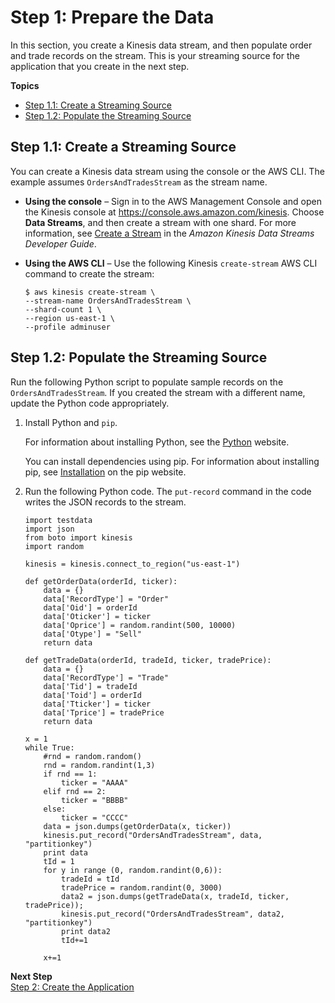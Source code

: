 # Step 1: Prepare the Data<a name="tworecordtypes-prepare"></a>

In this section, you create a Kinesis data stream, and then populate order and trade records on the stream\. This is your streaming source for the application that you create in the next step\.

**Topics**
+ [Step 1\.1: Create a Streaming Source](#tworecordtypes-prepare-create-stream)
+ [Step 1\.2: Populate the Streaming Source](#tworecordtypes-prepare-populate-stream)

## Step 1\.1: Create a Streaming Source<a name="tworecordtypes-prepare-create-stream"></a>

You can create a Kinesis data stream using the console or the AWS CLI\. The example assumes `OrdersAndTradesStream` as the stream name\. 
+ **Using the console** – Sign in to the AWS Management Console and open the Kinesis console at [https://console\.aws\.amazon\.com/kinesis](https://console.aws.amazon.com/kinesis)\. Choose **Data Streams**, and then create a stream with one shard\. For more information, see [Create a Stream](https://docs.aws.amazon.com/streams/latest/dev/learning-kinesis-module-one-create-stream.html) in the *Amazon Kinesis Data Streams Developer Guide*\.
+ **Using the AWS CLI** – Use the following Kinesis `create-stream` AWS CLI command to create the stream:

  ```
  $ aws kinesis create-stream \
  --stream-name OrdersAndTradesStream \
  --shard-count 1 \
  --region us-east-1 \
  --profile adminuser
  ```

## Step 1\.2: Populate the Streaming Source<a name="tworecordtypes-prepare-populate-stream"></a>

Run the following Python script to populate sample records on the `OrdersAndTradesStream`\. If you created the stream with a different name, update the Python code appropriately\. 

1. Install Python and `pip`\.

   For information about installing Python, see the [Python](https://www.python.org/) website\. 

   You can install dependencies using pip\. For information about installing pip, see [Installation](https://pip.pypa.io/en/stable/installing/) on the pip website\.

1. Run the following Python code\. The `put-record` command in the code writes the JSON records to the stream\.

   ```
   import testdata
   import json
   from boto import kinesis
   import random
   
   kinesis = kinesis.connect_to_region("us-east-1")
   
   def getOrderData(orderId, ticker):
       data = {}
       data['RecordType'] = "Order"
       data['Oid'] = orderId
       data['Oticker'] = ticker
       data['Oprice'] = random.randint(500, 10000)
       data['Otype'] = "Sell"
       return data
   
   def getTradeData(orderId, tradeId, ticker, tradePrice):
       data = {}
       data['RecordType'] = "Trade"
       data['Tid'] = tradeId
       data['Toid'] = orderId
       data['Tticker'] = ticker
       data['Tprice'] = tradePrice
       return data
   
   x = 1
   while True:
       #rnd = random.random()
       rnd = random.randint(1,3)
       if rnd == 1:
           ticker = "AAAA"
       elif rnd == 2:
           ticker = "BBBB"
       else:
           ticker = "CCCC"
       data = json.dumps(getOrderData(x, ticker))
       kinesis.put_record("OrdersAndTradesStream", data, "partitionkey")
       print data
       tId = 1
       for y in range (0, random.randint(0,6)):
           tradeId = tId
           tradePrice = random.randint(0, 3000)
           data2 = json.dumps(getTradeData(x, tradeId, ticker, tradePrice));
           kinesis.put_record("OrdersAndTradesStream", data2, "partitionkey")
           print data2
           tId+=1
           
       x+=1
   ```

**Next Step**  
 [Step 2: Create the Application](tworecordtypes-create-app.md)